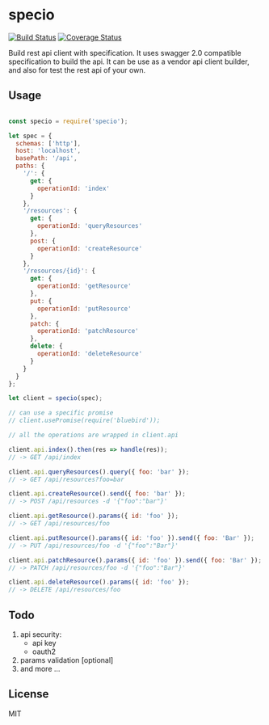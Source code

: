 # specio

[![Build Status](https://travis-ci.org/JohnSmithDr/specio.svg?branch=master)](https://travis-ci.org/JohnSmithDr/specio)
[![Coverage Status](https://coveralls.io/repos/github/JohnSmithDr/specio/badge.svg?branch=master)](https://coveralls.io/github/JohnSmithDr/specio?branch=master)

Build rest api client with specification. It uses swagger 2.0 compatible specification to build the api. It can be use
as a vendor api client builder, and also for test the rest api of your own.


## Usage

```js

const specio = require('specio');

let spec = {
  schemas: ['http'],
  host: 'localhost',
  basePath: '/api',
  paths: {
    '/': {
      get: {
        operationId: 'index'
      }
    },
    '/resources': {
      get: {
        operationId: 'queryResources'
      },
      post: {
        operationId: 'createResource'
      }
    },
    '/resources/{id}': {
      get: {
        operationId: 'getResource'
      },
      put: {
        operationId: 'putResource'
      },
      patch: {
        operationId: 'patchResource'
      },
      delete: {
        operationId: 'deleteResource'
      }
    }
  }
};

let client = specio(spec);

// can use a specific promise
// client.usePromise(require('bluebird'));

// all the operations are wrapped in client.api

client.api.index().then(res => handle(res));
// -> GET /api/index

client.api.queryResources().query({ foo: 'bar' });
// -> GET /api/resources?foo=bar

client.api.createResource().send({ foo: 'bar' });
// -> POST /api/resources -d '{"foo":"bar"}'

client.api.getResource().params({ id: 'foo' });
// -> GET /api/resources/foo

client.api.putResource().params({ id: 'foo' }).send({ foo: 'Bar' });
// -> PUT /api/resources/foo -d '{"foo":"Bar"}'

client.api.patchResource().params({ id: 'foo' }).send({ foo: 'Bar' });
// -> PATCH /api/resources/foo -d '{"foo":"Bar"}'

client.api.deleteResource().params({ id: 'foo' });
// -> DELETE /api/resources/foo

```


## Todo

1.  api security:
    +  api key
    +  oauth2
2.  params validation \[optional\]
3.  and more ...


## License

MIT
